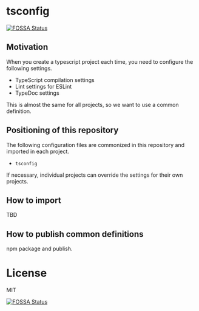 # tsconfig
[![FOSSA Status](https://app.fossa.com/api/projects/git%2Bgithub.com%2Fsmockoro%2Fts-base.svg?type=shield)](https://app.fossa.com/projects/git%2Bgithub.com%2Fsmockoro%2Fts-base?ref=badge_shield)


## Motivation
When you create a typescript project each time, you need to configure the following settings.

- TypeScript compilation settings
- Lint settings for ESLint
- TypeDoc settings

This is almost the same for all projects, so we want to use a common definition.

## Positioning of this repository

The following configuration files are commonized in this repository and imported in each project.

- `tsconfig`

If necessary, individual projects can override the settings for their own projects.

## How to import

TBD

## How to publish common definitions

npm package and publish.

# License

MIT

[![FOSSA Status](https://app.fossa.com/api/projects/git%2Bgithub.com%2Fsmockoro%2Fts-base.svg?type=large)](https://app.fossa.com/projects/git%2Bgithub.com%2Fsmockoro%2Fts-base?ref=badge_large)
